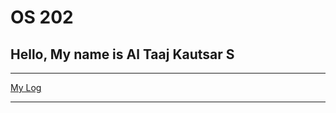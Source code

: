 # OS 202
## Hello, My name is Al Taaj Kautsar S

---
[My Log](https://aks861.github.io/os202/TXT/mylog.txt)

---
